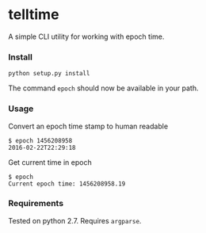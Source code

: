 # telltime

A simple CLI utility for working with epoch time.

### Install

```
python setup.py install
```

The command `epoch` should now be available in your path.

### Usage
Convert an epoch time stamp to human readable

```
$ epoch 1456208958
2016-02-22T22:29:18
```

Get current time in epoch

```
$ epoch
Current epoch time: 1456208958.19
```

### Requirements
Tested on python 2.7. Requires `argparse`.